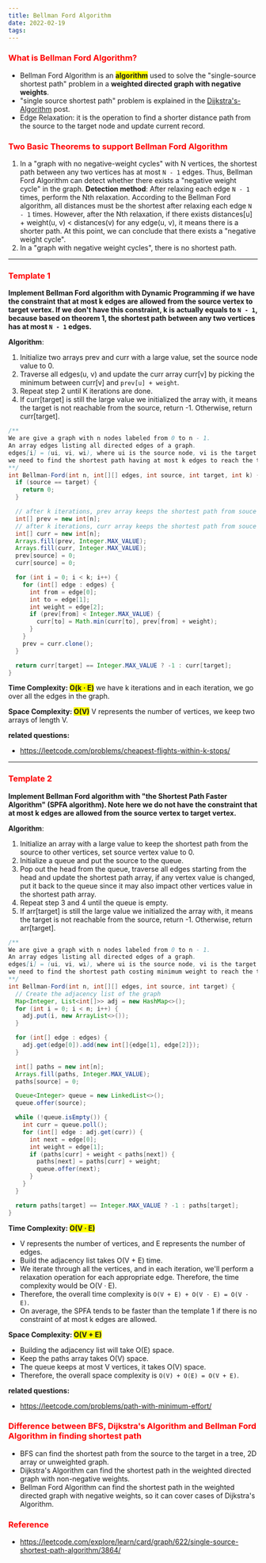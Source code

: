 ```yaml
---
title: Bellman Ford Algorithm
date: 2022-02-19
tags:
---
```


### <span style="color:red">What is Bellman Ford Algorithm?</span>

- Bellman Ford Algorithm is an <span style="background-color:yellow">**algorithm**</span> used to solve the "single-source shortest path" problem in a **weighted directed graph with negative weights**.
- "single source shortest path" problem is explained in the [Dijkstra's-Algorithm](../Dijkstra's-Algorithm/) post.
- Edge Relaxation: it is the operation to find a shorter distance path from the source to the target node and update current record.

### <span style="color:red">Two Basic Theorems to support Bellman Ford Algorithm</span>

1. In a "graph with no negative-weight cycles" with N vertices, the shortest path between any two vertices has at most `N - 1` edges. Thus, Bellman Ford Algorithm can detect whether there exists a "negative weight cycle" in the graph.
   **Detection method**: After relaxing each edge `N - 1` times, perform the Nth relaxation. According to the Bellman Ford algorithm, all distances must be the shortest after relaxing each edge `N - 1` times. However, after the Nth relaxation, if there exists distances[u] + weight(u, v) < distances(v) for any edge(u, v), it means there is a shorter path. At this point, we can conclude that there exists a "negative weight cycle".
2. In a "graph with negative weight cycles", there is no shortest path.

---

### <span style="color:red">Template 1</span>

**Implement Bellman Ford algorithm with Dynamic Programming if we have the constraint that at most k edges are allowed from the source vertex to target vertex. If we don't have this constraint, k is actually equals to `N - 1`, because based on theorem 1, the shortest path between any two vertices has at most `N - 1` edges.**

**Algorithm**:

1.  Initialize two arrays prev and curr with a large value, set the source node value to 0.
2.  Traverse all edges(u, v) and update the curr array curr[v] by picking the minimum between curr[v] and `prev[u] + weight`.
3.  Repeat step 2 until K iterations are done.
4.  If curr[target] is still the large value we initialized the array with, it means the target is not reachable from the source, return -1. Otherwise, return curr[target].

```java
/**
We are give a graph with n nodes labeled from 0 to n - 1.
An array edges listing all directed edges of a graph.
edges[i] = (ui, vi, wi), where ui is the source node, vi is the target node, wi is the weight it takes from ui to vi.
we need to find the shortest path having at most k edges to reach the target node from the source node.
**/
int Bellman-Ford(int n, int[][] edges, int source, int target, int k) {
  if (source == target) {
    return 0;
  }

  // after k iterations, prev array keeps the shortest path from souce to any vertices if at most k - 1 edges are allowed
  int[] prev = new int[n];
  // after k iterations, curr array keeps the shortest path from souce to any vertices if at most k edges are allowed
  int[] curr = new int[n];
  Arrays.fill(prev, Integer.MAX_VALUE);
  Arrays.fill(curr, Integer.MAX_VALUE);
  prev[source] = 0;
  curr[source] = 0;

  for (int i = 0; i < k; i++) {
    for (int[] edge : edges) {
      int from = edge[0];
      int to = edge[1];
      int weight = edge[2];
      if (prev[from] < Integer.MAX_VALUE) {
        curr[to] = Math.min(curr[to], prev[from] + weight);
      }
    }
    prev = curr.clone();
  }

  return curr[target] == Integer.MAX_VALUE ? -1 : curr[target];
}
```

**Time Complexity: <span style="background-color:yellow">O(k · E)</span>**
we have k iterations and in each iteration, we go over all the edges in the graph.

**Space Complexity: <span style="background-color:yellow">O(V)</span>**
V represents the number of vertices, we keep two arrays of length V.

**related questions:**

- https://leetcode.com/problems/cheapest-flights-within-k-stops/

---

### <span style="color:red">Template 2</span>

**Implement Bellman Ford algorithm with "the Shortest Path Faster Algorithm" (SPFA algorithm). Note here we do not have the constraint that at most k edges are allowed from the source vertex to target vertex.**

**Algorithm**:

1.  Initialize an array with a large value to keep the shortest path from the source to other vertices, set source vertex value to 0.
2.  Initialize a queue and put the source to the queue.
3.  Pop out the head from the queue, traverse all edges starting from the head and update the shortest path array, if any vertex value is changed, put it back to the queue since it may also impact other vertices value in the shortest path array.
4.  Repeat step 3 and 4 until the queue is empty.
5.  If arr[target] is still the large value we initialized the array with, it means the target is not reachable from the source, return -1. Otherwise, return arr[target].

```java
/**
We are give a graph with n nodes labeled from 0 to n - 1.
An array edges listing all directed edges of a graph.
edges[i] = (ui, vi, wi), where ui is the source node, vi is the target node, wi is the weight it takes from ui to vi.
we need to find the shortest path costing minimum weight to reach the target node from the source node.
**/
int Bellman-Ford(int n, int[][] edges, int source, int target) {
  // Create the adjacency list of the graph
  Map<Integer, List<int[]>> adj = new HashMap<>();
  for (int i = 0; i < n; i++) {
    adj.put(i, new ArrayList<>());
  }

  for (int[] edge : edges) {
    adj.get(edge[0]).add(new int[]{edge[1], edge[2]});
  }

  int[] paths = new int[n];
  Arrays.fill(paths, Integer.MAX_VALUE);
  paths[source] = 0;

  Queue<Integer> queue = new LinkedList<>();
  queue.offer(source);

  while (!queue.isEmpty()) {
    int curr = queue.poll();
    for (int[] edge : adj.get(curr)) {
      int next = edge[0];
      int weight = edge[1];
      if (paths[curr] + weight < paths[next]) {
        paths[next] = paths[curr] + weight;
        queue.offer(next);
      }
    }
  }

  return paths[target] == Integer.MAX_VALUE ? -1 : paths[target];
}
```

**Time Complexity: <span style="background-color:yellow">O(V · E)</span>**

- V represents the number of vertices, and E represents the number of edges.
- Build the adjacency list takes O(V + E) time.
- We iterate through all the vertices, and in each iteration, we'll perform a relaxation operation for each appropriate edge. Therefore, the time complexity would be O(V · E).
- Therefore, the overall time complexity is `O(V + E) + O(V · E) = O(V · E)`.
- On average, the SPFA tends to be faster than the template 1 if there is no constraint of at most k edges are allowed.

**Space Complexity: <span style="background-color:yellow">O(V + E)</span>**

- Building the adjacency list will take O(E) space.
- Keep the paths array takes O(V) space.
- The queue keeps at most V vertices, it takes O(V) space.
- Therefore, the overall space complexity is `O(V) + O(E) = O(V + E)`.

**related questions:**

- https://leetcode.com/problems/path-with-minimum-effort/

### <span style="color:red">Difference between BFS, Dijkstra's Algorithm and Bellman Ford Algorithm in finding shortest path</span>

- BFS can find the shortest path from the source to the target in a tree, 2D array or unweighted graph.
- Dijkstra's Algorithm can find the shortest path in the weighted directed graph with non-negative weights.
- Bellman Ford Algorithm can find the shortest path in the weighted directed graph with negative weights, so it can cover cases of Dijkstra's Algorithm.

### <span style="color:red">Reference</span>

- https://leetcode.com/explore/learn/card/graph/622/single-source-shortest-path-algorithm/3864/
